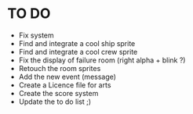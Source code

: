 TO DO
=====

- Fix system
- Find and integrate a cool ship sprite
- Find and integrate a cool crew sprite
- Fix the display of failure room (right alpha + blink ?)
- Retouch the room sprites
- Add the new event (message)
- Create a Licence file for arts
- Create the score system
- Update the to do list ;)
